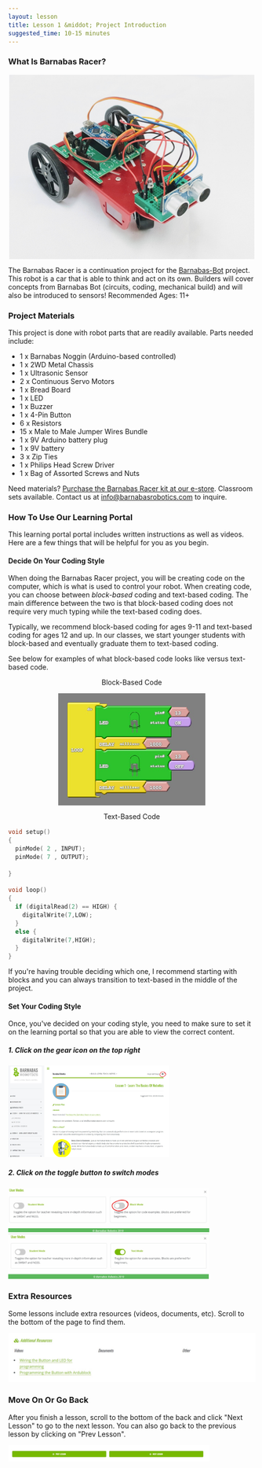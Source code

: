 ```yaml
---
layout: lesson
title: Lesson 1 &middot; Project Introduction
suggested_time: 10-15 minutes
---
```


### What Is Barnabas Racer?
<p align="center" markdown = "1">
<img align="center" src="fig-01_05.jpg" width="500">
</p>

The Barnabas Racer is a continuation project for the [Barnabas-Bot](https://shop.barnabasrobotics.com/collections/kits-1/products/barnabas-bot-kit) project.  This robot is a car that is able to think and act on its own.  Builders will cover concepts from Barnabas Bot (circuits, coding, mechanical build) and will also be introduced to sensors!  Recommended Ages: 11+

### Project Materials

This project is done with robot parts that are readily available.  Parts needed include:

- 1 x Barnabas Noggin (Arduino-based controlled)
- 1 x 2WD Metal Chassis
- 1 x Ultrasonic Sensor
- 2 x Continuous Servo Motors
- 1 x Bread Board
- 1 x LED
- 1 x Buzzer
- 1 x 4-Pin Button
- 6 x Resistors
- 15 x Male to Male Jumper Wires Bundle
- 1 x 9V Arduino battery plug
- 1 x 9V battery
- 3 x Zip Ties
- 1 x Philips Head Screw Driver
- 1 x Bag of Assorted Screws and Nuts

Need materials?  [Purchase the Barnabas Racer kit at our e-store](https://shop.barnabasrobotics.com/collections/kits-1/products/barnabas-racer-kit).  Classroom sets available.  Contact us at info@barnabasrobotics.com to inquire. 

### How To Use Our Learning Portal

This learning portal portal includes written instructions as well as videos.  Here are a few things that will be helpful for you as you begin.

#### Decide On Your Coding Style

When doing the Barnabas Racer project, you will be creating code on the computer, which is what is used to control your robot.  When creating code, you can choose between *block-based* coding and text-based coding.  The main difference between the two is that block-based coding does not require very much typing while the text-based coding does.  

Typically, we recommend block-based coding for ages 9-11 and text-based coding for ages 12 and up.  In our classes, we start younger students with block-based and eventually graduate them to text-based coding.  

See below for examples of what block-based code looks like versus text-based code.

<p align="center" markdown = "1">
    Block-Based Code
</p>

<p align="center" markdown = "1">
<img align="center" src="fig-01_11.png" width="300">
</p>

<p align="center" markdown = "1">
    Text-Based Code
</p>

```c
void setup()
{
  pinMode( 2 , INPUT);
  pinMode( 7 , OUTPUT);

}

void loop()
{
  if (digitalRead(2) == HIGH) {
    digitalWrite(7,LOW);
  }
  else {
    digitalWrite(7,HIGH);
  }
}
```

If you're having trouble deciding which one, I recommend starting with blocks and you can always transition to text-based in the middle of the project.  

#### Set Your Coding Style

Once, you've decided on your coding style, you need to make sure to set it on the learning portal so that you are able to view the correct content.  

##### 1. Click on the gear icon on the top right

<img src="fig-01_00.png" alt="fig-01_2" style="zoom:32%;" class="image center" />



##### 2. Click on the toggle button to switch modes

<img src="fig-01_01.png" alt="fig-01_01" style="zoom:40%;" class="image center" />



<img src="fig-01_02.png" alt="fig-01_02" style="zoom:40%;" class="image center" />



### Extra Resources

Some lessons include extra resources (videos, documents, etc).  Scroll to the bottom of the page to find them.

<img src="fig-01_04.png" alt="fig-01_01" style="zoom:50%;" class="image center" />

### Move On Or Go Back

After you finish a lesson, scroll to the bottom of the back and click "Next Lesson" to go to the next lesson.  You can also go back to the previous lesson by clicking on "Prev Lesson".

<img src="fig-01_03.png" alt="fig-01_03" style="zoom:40%;" class="image center" />
